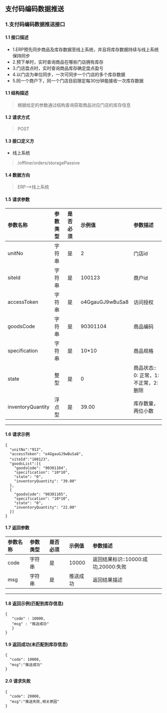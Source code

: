 ## 支付码编码数据推送
### 1.支付码编码数据推送接口
#### 1.1 接口描述
* 1.ERP预先同步商品及库存数据至线上系统，并且将库存数据持续与线上系统保持同步
* 2.预下单时，实时查询商品在哪些门店拥有库存
* 3.门店盘点时，实时查询商品库存确定盘点盈亏
* 4.以门店为单位同步，一次可同步一个门店的多个库存数据
* 5.同一个商户下，同一个门店目前限定每30分钟能接收一次库存数据
#### 1.1 结构描述
> 根据给定的参数通过结构查询获取商品对应门店的库存信息
#### 1.2 请求方式
> POST
#### 1.3 接口定义方
* 线上系统
> /offline/orders/storagePassive
#### 1.4 数据方向
> ERP-->线上系统
#### 1.5 请求参数
| 参数名称 | 参数类型 | 是否必须 | 示例值 | 参数描述  |
| :---         |     :---      |     :--- | :--- | :--- |
| unitNo   | 字符串    | 是    | 2    | 门店id |
| siteId   | 字符串    | 是    | 100123    | 商户id |
| accessToken   | 字符串     | 是    | o4GgauGJ9wBuSa8    | 访问授权 |
| goodsCode   | 字符串    | 是    |   90301104  | 商品编码 |
| specification   | 字符串    | 是    |   10*10  | 商品规格 |
| state   | 整型    | 是    |   0  | 商品状态:: 0: 正常，1:不正常，2:删除|
| inventoryQuantity   | 浮点型    | 是    |   39.00  | 库存数量，两位小数|
--------------------- 
#### 1.6 请求示例
```
{
  "unitNo":"913",
  "accessToken": "o4GgauGJ9wBuSa8",
  "siteId":"100123"，
  "goodsList":[{
    "goodsCode": "90301104",
    "specification": "10*10",
    "state": "0",
    "inventoryQuantity": "39.00"
  },
  {
    "goodsCode": "90301105",
    "specification": "10*10",
    "state": "0",
    "inventoryQuantity": "22.00"
  }]
}
```
#### 1.7 返回参数
| 参数名称 | 参数类型 | 是否必须 | 示例值 | 参数描述  |
| :---  |   :-------    |    :---   | :---        | :---        |
| code   | 字符串     | 是            | 10000   |返回结果标识::10000:成功,20000:失败|
| msg   | 字符串     | 是    | 推送成功   |返回结果描述|
--------------------- 
#### 1.8 返回示例(匹配到库存信息)
 ``` 
{
    "code" : 10000,
    "msg" : "推送成功"
    }
}
```
#### 1.9 返回成功(未匹配到库存信息)
```
{
  "code": 10000,
  "msg":"推送成功"
}
```
#### 2.0 请求失败
```
{
  "code": 20000,
  "msg":"推送失败,相关原因"
}
```
